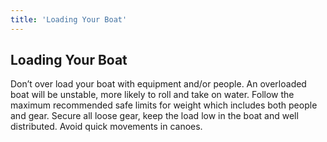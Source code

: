 ```yaml
---
title: 'Loading Your Boat'
---
```


## Loading Your Boat

Don’t over load your boat with equipment and/or people. An overloaded boat will be unstable, more likely to roll and take on water. Follow the maximum recommended safe limits for weight which includes both people and gear. Secure all loose gear, keep the load low in the boat and well distributed. Avoid quick movements in canoes.
